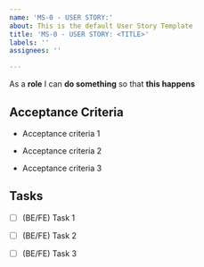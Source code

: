 ```yaml
---
name: 'MS-0 - USER STORY:'
about: This is the default User Story Template
title: 'MS-0 - USER STORY: <TITLE>'
labels: ''
assignees: ''

---
```


As a **role** I can **do something** so that **this happens**

## Acceptance Criteria

- Acceptance criteria 1

- Acceptance criteria 2

- Acceptance criteria 3


## Tasks

- [ ] (BE/FE) Task 1

- [ ] (BE/FE) Task 2

- [ ] (BE/FE) Task 3
